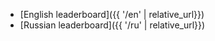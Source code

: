 * [English leaderboard]({{ '/en' | relative_url}})
* [Russian leaderboard]({{ '/ru' | relative_url}})
